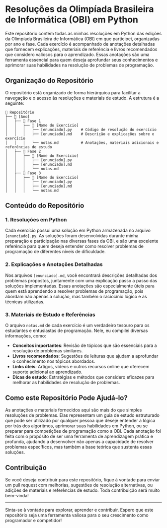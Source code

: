 
# Resoluções da Olimpíada Brasileira de Informática (OBI) em Python

Este repositório contém todas as minhas resoluções em Python das edições da Olimpíada Brasileira de Informática (OBI) em que participei, organizadas por ano e fase. Cada exercício é acompanhado de anotações detalhadas que fornecem explicações, materiais de referência e livros recomendados que considero valiosos para o aprendizado. Essas anotações são uma ferramenta essencial para quem deseja aprofundar seus conhecimentos e aprimorar suas habilidades na resolução de problemas de programação.

## Organização do Repositório

O repositório está organizado de forma hierárquica para facilitar a navegação e o acesso às resoluções e materiais de estudo. A estrutura é a seguinte:

```
📂 Repositório
├── 📂 [Ano]
│   ├── 📂 Fase 1
│   │   ├── 📂 [Nome do Exercício]
│   │   │   ├── [enunciado].py    # Código de resolução do exercício
│   │   │   ├── [enunciado].md    # Descrição e explicações sobre o exercício
│   │   │   └── notas.md          # Anotações, materiais adicionais e referências de estudo
│   ├── 📂 Fase 2
│   │   ├── 📂 [Nome do Exercício]
│   │   │   ├── [enunciado].py
│   │   │   ├── [enunciado].md
│   │   │   └── notas.md
│   ├── 📂 Fase 3
│   │   ├── 📂 [Nome do Exercício]
│   │   │   ├── [enunciado].py
│   │   │   ├── [enunciado].md
│   │   │   └── notas.md
```

## Conteúdo do Repositório

### 1. Resoluções em Python

Cada exercício possui uma solução em Python armazenada no arquivo `[enunciado].py`. As soluções foram desenvolvidas durante minha preparação e participação nas diversas fases da OBI, e são uma excelente referência para quem deseja entender como resolver problemas de programação de diferentes níveis de dificuldade.

### 2. Explicações e Anotações Detalhadas

Nos arquivos `[enunciado].md`, você encontrará descrições detalhadas dos problemas propostos, juntamente com uma explicação passo a passo das soluções implementadas. Essas anotações são especialmente úteis para quem está aprendendo a resolver problemas de programação, pois abordam não apenas a solução, mas também o raciocínio lógico e as técnicas utilizadas.

### 3. Materiais de Estudo e Referências

O arquivo `notas.md` de cada exercício é um verdadeiro tesouro para os estudantes e entusiastas de programação. Nele, eu compilei diversas informações, como:

- **Conceitos importantes**: Revisão de tópicos que são essenciais para a resolução de problemas similares.
- **Livros recomendados**: Sugestões de leituras que ajudam a aprofundar o conhecimento nos tópicos abordados.
- **Links úteis**: Artigos, vídeos e outros recursos online que oferecem suporte adicional ao aprendizado.
- **Dicas de estudo**: Estratégias e métodos que considero eficazes para melhorar as habilidades de resolução de problemas.

## Como este Repositório Pode Ajudá-lo?

As anotações e materiais fornecidos aqui são mais do que simples resoluções de problemas. Elas representam um guia de estudo estruturado que pode ser utilizado por qualquer pessoa que deseje entender a lógica por trás dos algoritmos, aprimorar suas habilidades em Python, ou se preparar para competições de programação como a OBI. Cada anotação foi feita com o propósito de ser uma ferramenta de aprendizagem prática e profunda, ajudando a desenvolver não apenas a capacidade de resolver problemas específicos, mas também a base teórica que sustenta essas soluções.

## Contribuição

Se você deseja contribuir para este repositório, fique à vontade para enviar um pull request com melhorias, sugestões de resolução alternativas, ou adições de materiais e referências de estudo. Toda contribuição será muito bem-vinda!

---

Sinta-se à vontade para explorar, aprender e contribuir. Espero que este repositório seja uma ferramenta valiosa para o seu crescimento como programador e competidor!
